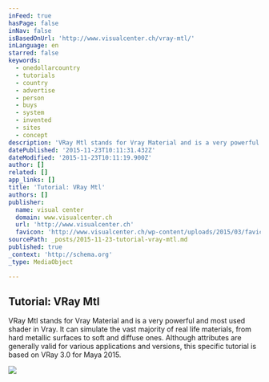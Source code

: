 ```yaml
---
inFeed: true
hasPage: false
inNav: false
isBasedOnUrl: 'http://www.visualcenter.ch/vray-mtl/'
inLanguage: en
starred: false
keywords:
  - onedollarcountry
  - tutorials
  - country
  - advertise
  - person
  - buys
  - system
  - invented
  - sites
  - concept
description: 'VRay Mtl stands for Vray Material and is a very powerful and most used shader in Vray. It can simulate the vast majority of real life materials, from hard metallic surfaces to soft and diffuse ones. Although attributes are generally valid for various applications and versions, this specific tutorial is based on VRay 3.0 for Maya 2015.'
datePublished: '2015-11-23T10:11:31.432Z'
dateModified: '2015-11-23T10:11:19.900Z'
author: []
related: []
app_links: []
title: 'Tutorial: VRay Mtl'
authors: []
publisher:
  name: visual center
  domain: www.visualcenter.ch
  url: 'http://www.visualcenter.ch'
  favicon: 'http://www.visualcenter.ch/wp-content/uploads/2015/03/favicon.ico'
sourcePath: _posts/2015-11-23-tutorial-vray-mtl.md
published: true
_context: 'http://schema.org'
_type: MediaObject

---
```

<article style=""><h1>Tutorial: VRay Mtl</h1><p>VRay Mtl stands for Vray Material and is a very powerful and most used shader in Vray. It can simulate the vast majority of real life materials, from hard metallic surfaces to soft and diffuse ones. Although attributes are generally valid for various applications and versions, this specific tutorial is based on VRay 3.0 for Maya 2015.</p><img src="http://www.visualcenter.ch/wp-content/uploads/2015/06/vray.jpg" /></article>